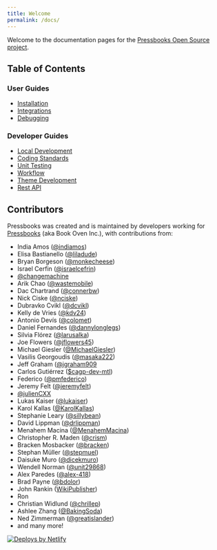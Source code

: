 ```yaml
---
title: Welcome
permalink: /docs/
---
```


Welcome to the documentation pages for the [Pressbooks Open Source project][34].

## Table of Contents

### User Guides

- [Installation](/docs/installation/)
- [Integrations](/docs/integrations/)
- [Debugging](/docs/debugging/)

### Developer Guides

- [Local Development](/docs/local-development/)
- [Coding Standards](/docs/coding-standards/)
- [Unit Testing](/docs/unit-testing/)
- [Workflow](/docs/workflow/)
- [Theme Development](/docs/theme-development/)
- [Rest API](/docs/rest-api/)

## Contributors

Pressbooks was created and is maintained by developers working for [Pressbooks][35] (aka Book Oven Inc.), with contributions from:

- India Amos ([@indiamos][1])
- Elisa Bastianello ([@liladude][18])
- Bryan Borgeson ([@monkecheese][2])
- Israel Cerfin ([@israelcefrin][3])
- [@changemachine][4]
- Arik Chao ([@wastemobile][5])
- Dac Chartrand ([@connerbw][36])
- Nick Ciske ([@nciske][6])
- Dubravko Cvikl ([@dcvikl][31])
- Kelly de Vries ([@kdv24][7])
- Antonio Devís ([@colomet][8])
- Daniel Fernandes ([@dannylonglegs][39])
- Silvia Flórez ([@larusalka][9])
- Joe Flowers ([@jflowers45][10])
- Michael Giesler ([@MichaelGiesler][11])
- Vasilis Georgoudis ([@masaka222][33])
- Jeff Graham ([@jgraham909][12]
- Carlos Gutiérrez ([$cagp-dev-mtl][38])
- Federico ([@pmfederico][32])
- Jeremy Felt ([@jeremyfelt][13])
- [@julienCXX][14]
- Lukas Kaiser ([@lukaiser][15])
- Karol Kallas ([@KarolKallas][16])
- Stephanie Leary ([@sillybean][17])
- David Lippman ([@drlippman][19])
- Menahem Macina ([@MenahemMacina][20])
- Christopher R. Maden ([@crism][21])
- Bracken Mosbacker ([@bracken][22])
- Stephan Müller ([@stepmuel][30])
- Daisuke Muro ([@dicekmuro][23])
- Wendell Norman ([@unit29868][24])
- Alex Paredes ([@alex-418][25])
- Brad Payne ([@bdolor][26])
- John Rankin ([WikiPublisher][27])
- Ron
- Christian Widlund ([@chrillep][28])
- Ashlee Zhang ([@BakingSoda][29])
- Ned Zimmerman ([@greatislander][37])
- and many more!

[![Deploys by Netlify](https://www.netlify.com/img/global/badges/netlify-dark.svg)](https://netlify.com)

[1]: https://github.com/indiamos
[2]: https://github.com/monkecheese
[3]: https://github.com/israelcefrin
[4]: https://github.com/changemachine
[5]: https://github.com/wastemobile
[6]: https://github.com/nciske
[7]: https://github.com/kdv24
[8]: https://github.com/colomet
[9]: https://twitter.com/larusalka
[10]: https://github.com/jflowers45
[11]: https://github.com/MichaelGiesler
[12]: https://github.com/jgraham909
[13]: https://github.com/jeremyfelt
[14]: https://github.com/julienCXX
[15]: https://github.com/lukaiser
[16]: https://github.com/KarolKallas
[17]: https://github.com/sillybean
[18]: https://github.com/liladude
[19]: https://github.com/drlippman
[20]: https://github.com/MenahemMacina
[21]: https://github.com/crism
[22]: https://github.com/bracken
[23]: https://github.com/dicekmuro
[24]: https://github.com/unit29868
[25]: https://github.com/alex-418
[26]: https://github.com/bdolor
[27]: http://www.wikipublisher.org
[28]: https://github.com/chrillep
[29]: https://github.com/BakingSoda
[30]: https://github.com/stepmuel
[31]: https://github.com/dcvikl
[32]: https://github.com/pmfederico
[33]: https://github.com/masaka222
[34]: https://github.com/pressbooks
[35]: https://pressbooks.com/about/#:~:text=Meet%20our%20team
[36]: https://github.com/connerbw
[37]: https://github.com/greatislander
[38]: https://github.com/cagp-dev-mtl
[39]: https://github.com/dannylonglegs
